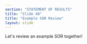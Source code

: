 ```yaml
---
section: "STATEMENT OF RESULTS"
title: "Slide 48"
title: "Example SOR Review"
layout: slide
---
```


Let's review an example SOR together!

